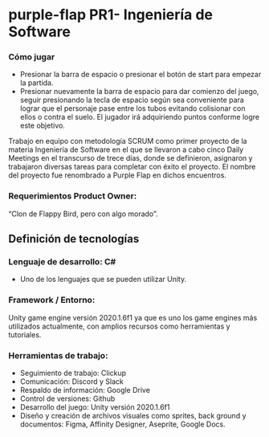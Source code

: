# purple-flap PR1- Ingeniería de Software

### Cómo jugar
- Presionar la barra de espacio o presionar el botón de start para empezar la partida.
- Presionar nuevamente la barra de espacio para dar comienzo del juego, seguir presionando la tecla de espacio según sea conveniente para
lograr que el personaje pase entre los tubos evitando colisionar con ellos o contra el suelo.
El jugador irá adquiriendo puntos conforme logre este objetivo.

Trabajo en equipo con metodología SCRUM como primer proyecto de la materia Ingeniería de Software en el que se llevaron a cabo cinco Daily Meetings en el transcurso de trece días, donde se definieron, asignaron y trabajaron diversas tareas para completar con éxito el proyecto. El nombre del proyecto fue renombrado a Purple Flap en dichos encuentros.
### Requerimientos Product Owner:
“Clon de Flappy Bird, pero con algo morado”.
## Definición de tecnologías
### Lenguaje de desarrollo: C#
- Uno de los lenguajes que se pueden utilizar Unity.
### Framework / Entorno:
Unity game engine versión 2020.1.6f1 ya que es uno los game engines más utilizados actualmente, con amplios recursos como herramientas y tutoriales.
### Herramientas de trabajo: 
- Seguimiento de trabajo: Clickup
- Comunicación: Discord y Slack
- Respaldo de información: Google Drive
- Control de versiones: Github
- Desarrollo del juego: Unity versión 2020.1.6f1
- Diseño y creación de archivos visuales como sprites, back ground y documentos: Figma, Affinity Designer, Aseprite, Google Docs.
